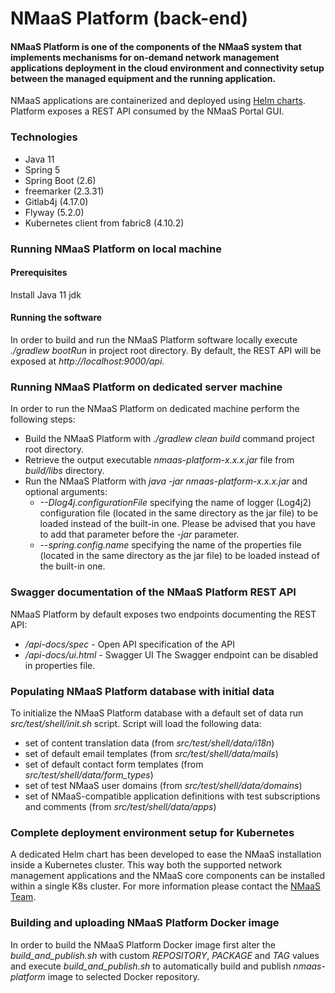 # NMaaS Platform (back-end)

#### NMaaS Platform is one of the components of the NMaaS system that implements mechanisms for on-demand network management applications deployment in the cloud environment and connectivity setup between the managed equipment and the running application.

NMaaS applications are containerized and deployed using [Helm charts](https://helm.sh/).
Platform exposes a REST API consumed by the NMaaS Portal GUI.

### Technologies

 * Java 11
 * Spring 5
 * Spring Boot (2.6)
 * freemarker (2.3.31)
 * Gitlab4j (4.17.0)
 * Flyway (5.2.0)
 * Kubernetes client from fabric8 (4.10.2)

### Running NMaaS Platform on local machine

#### Prerequisites 
Install Java 11 jdk

#### Running the software
In order to build and run the NMaaS Platform software locally execute *./gradlew bootRun* in project root directory.
By default, the REST API will be exposed at *http://localhost:9000/api*.


### Running NMaaS Platform on dedicated server machine

In order to run the NMaaS Platform on dedicated machine perform the following steps:
  + Build the NMaaS Platform with *./gradlew clean build* command project root directory.
  + Retrieve the output executable *nmaas-platform-x.x.x.jar* file from *build/libs* directory.
  + Run the NMaaS Platform with *java -jar nmaas-platform-x.x.x.jar* and optional arguments:
    + *--Dlog4j.configurationFile* specifying the name of logger (Log4j2) configuration file (located in the same directory as the jar file) to be loaded instead of the built-in one. Please be advised that you have to add that parameter before the *-jar* parameter.
    + *--spring.config.name* specifying the name of the properties file (located in the same directory as the jar file) to be loaded instead of the built-in one.

### Swagger documentation of the NMaaS Platform REST API

NMaaS Platform by default exposes two endpoints documenting the REST API:
  + */api-docs/spec* - Open API specification of the API
  + */api-docs/ui.html* - Swagger UI
The Swagger endpoint can be disabled in properties file.


### Populating NMaaS Platform database with initial data

To initialize the NMaaS Platform database with a default set of data run *src/test/shell/init.sh* script.
Script will load the following data:
  + set of content translation data (from *src/test/shell/data/i18n*)
  + set of default email templates (from *src/test/shell/data/mails*)
  + set of default contact form templates (from *src/test/shell/data/form_types*)
  + set of test NMaaS user domains (from *src/test/shell/data/domains*)
  + set of NMaaS-compatible application definitions with test subscriptions and comments (from *src/test/shell/data/apps*)


### Complete deployment environment setup for Kubernetes

A dedicated Helm chart has been developed to ease the NMaaS installation inside a Kubernetes cluster.
This way both the supported network management applications and the NMaaS core components can be installed within a single K8s cluster.
For more information please contact the [NMaaS Team](mailto:nmaas-team@lists.geant.org).


### Building and uploading NMaaS Platform Docker image

In order to build the NMaaS Platform Docker image first alter the *build_and_publish.sh* with custom *REPOSITORY*, *PACKAGE* and *TAG* values and execute *build_and_publish.sh* to automatically build and publish *nmaas-platform* image to selected Docker repository.
